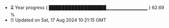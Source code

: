 - ⏳ Year progress { ██████████████████▁▁▁▁▁▁▁▁▁▁▁▁ } 62.69 %
- ⏰ Updated on Sat, 17 Aug 2024 10:21:15 GMT

